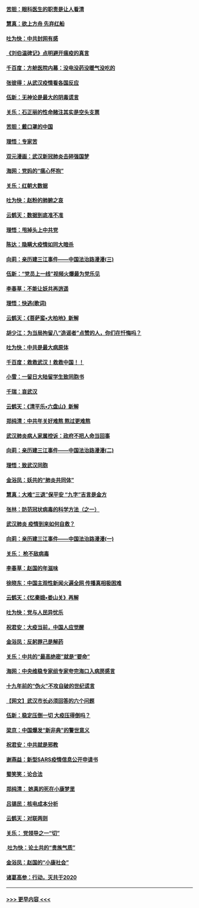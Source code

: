 #### [苦胆：眼科医生的职责是让人看清](../pages/nsc993/n11853840.md?t=02090531) 
#### [慧真：欲上方舟 先弃红船](../pages/nsc993/n11853483.md?t=02090531) 
#### [吐为快：中共封网有感](../pages/nsc993/n11852575.md?t=02090531) 
#### [《刘伯温碑记》点明避开瘟疫的真言](../pages/nsc993/n11852128.md?t=02090531) 
#### [千百度：方舱医院内幕：没电没药没暖气没吃的](../pages/nsc993/n11850211.md?t=02090531) 
#### [张彼得：从武汉疫情看各国反应](../pages/nsc993/n11850102.md?t=02090531) 
#### [伍新：无神论是最大的阴毒谎言](../pages/nsc993/n11846129.md?t=02090531) 
#### [关乐：石正丽的性命赌注其实是空头支票](../pages/nsc993/n11846109.md?t=02090531) 
#### [苦胆：戴口罩的中国](../pages/nsc993/n11845576.md?t=02090531) 
#### [理悟：专家苦](../pages/nsc993/n11845564.md?t=02090531) 
#### [双元漫画：武汉新冠肺炎击碎强国梦](../pages/nsc993/n11843320.md?t=02090531) 
#### [海网：党妈的“瘟心怀抱”](../pages/nsc993/n11840740.md?t=02090531) 
#### [关乐：红朝大数据](../pages/nsc993/n11840675.md?t=02090531) 
#### [吐为快：赵粉的肺腑之哀](../pages/nsc993/n11840618.md?t=02090531) 
#### [云鹤天：数据到底准不准](../pages/nsc993/n11840325.md?t=02090531) 
#### [理悟：甩掉头上中共党](../pages/nsc993/n11838826.md?t=02090531) 
#### [陈达：隐瞒大疫情如同大暗杀](../pages/nsc993/n11838771.md?t=02090531) 
#### [向莉：亲历建三江事件——中国法治路漫漫(三)](../pages/nsc993/n11831825.md?t=02090531) 
#### [伍新：“党员上一线”视频火爆最为党乐见](../pages/nsc993/n11838200.md?t=02090531) 
#### [李春草：不能让妖共再逍遥](../pages/nsc993/n11838102.md?t=02090531) 
#### [理悟：快逃(歌词)](../pages/nsc993/n11838083.md?t=02090531) 
#### [云鹤天：《菩萨蛮▪大柏地》新解](../pages/nsc993/n11838059.md?t=02090531) 
#### [胡少江：为当局拘留八“造谣者”点赞的人，你们在忏悔吗？](../pages/nsc993/n11836801.md?t=02090531) 
#### [吐为快：中共是最大病原体](../pages/nsc993/n11836748.md?t=02090531) 
#### [千百度：救救武汉！救救中国！！](../pages/nsc993/n11836145.md?t=02090531) 
#### [小雪：一留日大陆留学生致同胞书](../pages/nsc993/n11834624.md?t=02090531) 
#### [千瑞：哀武汉](../pages/nsc993/n11833647.md?t=02090531) 
#### [云鹤天：《清平乐▪六盘山》新解](../pages/nsc993/n11833611.md?t=02090531) 
#### [郑纯清：中共年关好难熬 熬过更难熬](../pages/nsc993/n11833489.md?t=02090531) 
#### [武汉肺炎病人家属控诉：政府不把人命当回事](../pages/nsc993/n11833205.md?t=02090531) 
#### [向莉：亲历建三江事件——中国法治路漫漫(二)](../pages/nsc993/n11829102.md?t=02090531) 
#### [理悟：致武汉同胞](../pages/nsc993/n11831522.md?t=02090531) 
#### [金浴凤：妖共的“肺炎共同体”](../pages/nsc993/n11829448.md?t=02090531) 
#### [慧真：大难“三退”保平安 “九字”吉言是金方](../pages/nsc993/n11829501.md?t=02090531) 
#### [张林：防范冠状病毒的科学方法（之一）](../pages/nsc993/n11828618.md?t=02090531) 
#### [武汉肺炎 疫情到来如何自救？](../pages/nsc993/n11827632.md?t=02090531) 
#### [向莉：亲历建三江事件——中国法治路漫漫(一)](../pages/nsc993/n11827190.md?t=02090531) 
#### [关乐： 枪不敌病毒](../pages/nsc993/n11826746.md?t=02090531) 
#### [李春草：赵国的年滋味](../pages/nsc993/n11826321.md?t=02090531) 
#### [徐晓东：中国主观性新闻火遍全网 传播真相极困难](../pages/nsc993/n11826508.md?t=02090531) 
#### [云鹤天：《忆秦娥▪娄山关》再解](../pages/nsc993/n11824682.md?t=02090531) 
#### [吐为快：党与人民异忧乐](../pages/nsc993/n11824660.md?t=02090531) 
#### [祝君安：大疫当前，中国人应觉醒](../pages/nsc993/n11821946.md?t=02090531) 
#### [金浴凤：反躬罪己是解药](../pages/nsc993/n11820280.md?t=02090531) 
#### [关乐：中共的“最高绝密”就是“要命”](../pages/nsc993/n11816946.md?t=02090531) 
#### [海网：中央维稳专家组专家夸完海口入病房感言](../pages/nsc993/n11815138.md?t=02090531) 
#### [十九年前的“伪火”不攻自破的世纪谎言](../pages/nsc993/n11813238.md?t=02090531) 
#### [【网文】武汉市长必须回答的六个问题](../pages/nsc993/n11813848.md?t=02090531) 
#### [伍新：稳定压倒一切 大疫压得倒吗？](../pages/nsc993/n11812634.md?t=02090531) 
#### [梁京：中国爆发“新非典”的警世意义](../pages/nsc993/n11812554.md?t=02090531) 
#### [祝君安：中共就是邪教](../pages/nsc993/n11812431.md?t=02090531) 
#### [谢燕益：新型SARS疫情信息公开申请书](../pages/nsc993/n11808840.md?t=02090531) 
#### [蜀笑笑：论合法](../pages/nsc993/n11808064.md?t=02090531) 
#### [郑纯清： 她真的死在小康梦里](../pages/nsc993/n11806623.md?t=02090531) 
#### [吕锡民：核电成本分析](../pages/nsc993/n11806284.md?t=02090531) 
#### [云鹤天：对联两则](../pages/nsc993/n11805957.md?t=02090531) 
#### [关乐： 党领导之一“切”](../pages/nsc993/n11804505.md?t=02090531) 
#### [ 吐为快：论土共的“贵族气质”](../pages/nsc993/n11804490.md?t=02090531) 
#### [金浴凤：赵国的“小康社会”](../pages/nsc993/n11804452.md?t=02090531) 
#### [诸葛高参：行动，灭共于2020](../pages/nsc993/n11804120.md?t=02090531) 

----
#### [ >>> 更早内容 <<< ](../indexes/nsc993-earlier.md)
